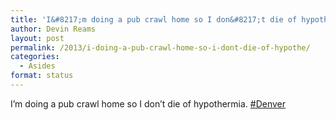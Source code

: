 ```yaml
---
title: 'I&#8217;m doing a pub crawl home so I don&#8217;t die of hypothe&#8230;'
author: Devin Reams
layout: post
permalink: /2013/i-doing-a-pub-crawl-home-so-i-dont-die-of-hypothe/
categories:
  - Asides
format: status
---
```

I&#8217;m doing a pub crawl home so I don&#8217;t die of hypothermia. [#Denver][1]

 [1]: http://twitter.com/search?q=%23Denver